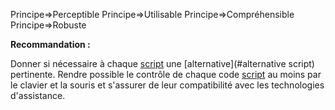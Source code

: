 Principe=>Perceptible
Principe=>Utilisable
Principe=>Compréhensible
Principe=>Robuste

**Recommandation :**

Donner si nécessaire à chaque [script](#script) une [alternative](#alternative  script) pertinente. Rendre possible le contrôle de chaque code [script](#script) au moins par le clavier et la souris et s'assurer de leur compatibilité avec les technologies d'assistance.

